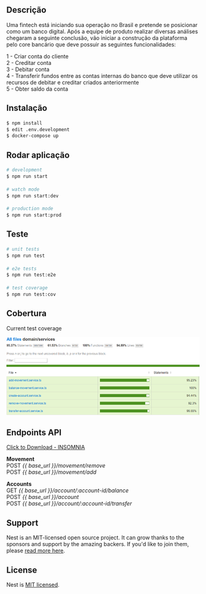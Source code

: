 ## Descrição

Uma fintech está iniciando sua operação no Brasil e pretende se posicionar como um banco digital. Após a equipe de produto realizar diversas análises chegaram a seguinte conclusão, vão iniciar a construção da plataforma pelo core bancário que deve possuir as seguintes funcionalidades:

1 - Criar conta do cliente   
2 - Creditar conta   
3 - Debitar conta   
4 - Transferir fundos entre as contas internas do banco que deve utilizar os recursos de debitar e creditar criados anteriormente   
5 - Obter saldo da conta   

## Instalação

```bash
$ npm install
$ edit .env.development
$ docker-compose up
```

## Rodar aplicação

```bash
# development
$ npm run start

# watch mode
$ npm run start:dev

# production mode
$ npm run start:prod
```

## Teste

```bash
# unit tests
$ npm run test

# e2e tests
$ npm run test:e2e

# test coverage
$ npm run test:cov
```

## Cobertura

Current test coverage

<img src="coverage.png" alt="coverage" />

## Endpoints API
<a href="endpoints.json" download>Click to Download - INSOMNIA</a>

**Movement**   
POST *{{ base_url }}/movement/remove*   
POST *{{ base_url }}/movement/add*   

**Accounts**   
GET *{{ base_url }}/account/:account-id/balance*  
POST *{{ base_url }}/account*  
POST *{{ base_url }}/account/:account-id/transfer*  
## Support

Nest is an MIT-licensed open source project. It can grow thanks to the sponsors and support by the amazing backers. If you'd like to join them, please [read more here](https://docs.nestjs.com/support).


## License

Nest is [MIT licensed](LICENSE).

